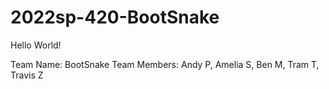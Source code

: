 # 2022sp-420-BootSnake
Hello World!

Team Name: BootSnake
Team Members: Andy P, Amelia S, Ben M, Tram T, Travis Z